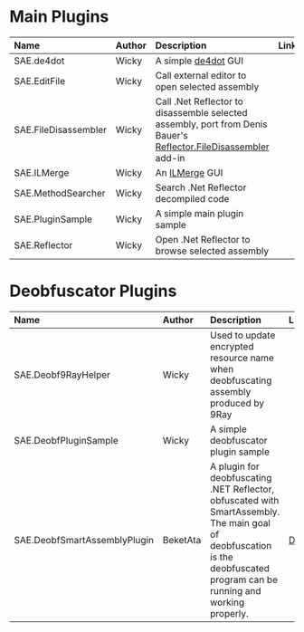 # Main Plugins #

| **Name** | **Author** | **Description** | **Link** |
|:---------|:-----------|:----------------|:---------|
| SAE.de4dot | Wicky | A simple [de4dot](https://bitbucket.org/0xd4d/de4dot) GUI |  |
| SAE.EditFile | Wicky | Call external editor to open selected assembly |  |
| SAE.FileDisassembler | Wicky | Call .Net Reflector to disassemble selected assembly, port from Denis Bauer's [Reflector.FileDisassembler](http://www.denisbauer.com/NETTools/FileDisassembler.aspx) add-in |  |
| SAE.ILMerge | Wicky | An [ILMerge](http://research.microsoft.com/en-us/people/mbarnett/ilmerge.aspx) GUI |  |
| SAE.MethodSearcher | Wicky | Search .Net Reflector decompiled code |  |
| SAE.PluginSample | Wicky | A simple main plugin sample |  |
| SAE.Reflector | Wicky | Open .Net Reflector to browse selected assembly |  |

# Deobfuscator Plugins #

| **Name** | **Author** | **Description** | **Link** |
|:---------|:-----------|:----------------|:---------|
| SAE.Deobf9RayHelper | Wicky | Used to update encrypted resource name when deobfuscating assembly produced by 9Ray |  |
| SAE.DeobfPluginSample | Wicky | A simple deobfuscator plugin sample |  |
| SAE.DeobfSmartAssemblyPlugin | BeketAta | A plugin for deobfuscating .NET Reflector, obfuscated with SmartAssembly. The main goal of deobfuscation is the deobfuscated program can be running and working properly. | [Download](http://code.google.com/p/simple-assembly-explorer/issues/detail?id=154) |